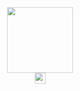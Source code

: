 <div align='center'><image src='Profile_Anime.png' height='150px' /></div>
	
<div align="center"><a href="https://www.linkedin.com/in/tonymbishop"><image src="linkedin.svg" height='25px' /></image></a></div>
